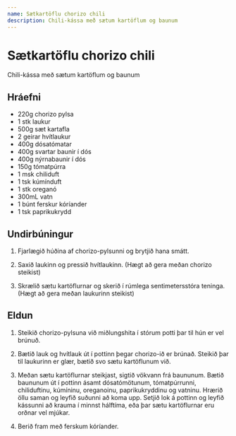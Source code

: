 ```yaml
---
name: Sætkartöflu chorizo chili
description: Chili-kássa með sætum kartöflum og baunum
---
```


# Sætkartöflu chorizo chili

Chili-kássa með sætum kartöflum og baunum

## Hráefni

- 220g chorizo pylsa
- 1 stk laukur
- 500g sæt kartafla
- 2 geirar hvítlaukur
- 400g dósatómatar
- 400g svartar baunir í dós
- 400g nýrnabaunir í dós
- 150g tómatpúrra
- 1 msk chiliduft
- 1 tsk kúmínduft
- 1 stk oreganó
- 300mL vatn
- 1 búnt ferskur kóríander
- 1 tsk paprikukrydd

## Undirbúningur

1. Fjarlægið húðina af chorizo-pylsunni og brytjið hana smátt.

1. Saxið laukinn og pressið hvítlaukinn. (Hægt að gera meðan chorizo steikist)

1. Skrælið sætu kartöflurnar og skerið í rúmlega sentimetersstóra teninga. (Hægt að gera meðan laukurinn steikist)

## Eldun

1. Steikið chorizo-pylsuna við miðlungshita í stórum potti þar til hún er vel brúnuð.

1. Bætið lauk og hvítlauk út í pottinn þegar chorizo-ið er brúnað. Steikið þar til laukurinn er glær, bætið svo sætu kartöflunum við.

1. Meðan sætu kartöflurnar steikjast, sigtið vökvann frá baununum. Bætið baununum út í pottinn ásamt dósatómötunum, tómatpúrrunni, chiliduftinu, kúmíninu, oreganoinu, paprikukryddinu og vatninu. Hrærið öllu saman og leyfið suðunni að koma upp. Setjið lok á pottinn og leyfið kássunni að krauma í minnst hálftíma, eða þar sætu kartöflurnar eru orðnar vel mjúkar.

1. Berið fram með ferskum kóríander.
